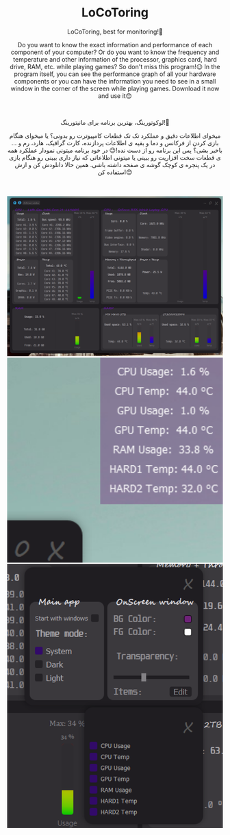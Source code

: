 <h1 align="center"> LoCoToring </h1>
<p align="center"> LoCoToring, best for monitoring!🤩 </p>
<p align="center"> Do you want to know the exact information and performance of each component of your computer? Or do you want to know the frequency and temperature and other information of the processor, graphics card, hard drive, RAM, etc. while playing games? So don't miss this program!😉 In the program itself, you can see the performance graph of all your hardware components or you can have the information you need to see in a small window in the corner of the screen while playing games. Download it now and use it😊 </p>
<br>
<p align="center"> لوکوتورینگ، بهترین برنامه برای مانیتورینگ!🤩 </p>
<p align="center"> میخوای اطلاعات دقیق و عملکرد تک تک قطعات کامپیوترت رو بدونی؟ یا میخوای هنگام بازی کردن از فرکانس و دما و بقیه ی اطلاعات پردازنده، کارت گرافیک، هارد، رم و ... باخبر بشی؟ پس این برنامه رو از دست نده!😉 در خود برنامه میتونی نمودار عملکرد همه ی قطعات سخت افزاریت رو ببینی یا میتونی اطلاعاتی که نیاز داری ببینی رو هنگام بازی در یک پنجره ی کوچک گوشه ی صفحه داشته باشی. همین حالا دانلودش کن و ازش استفاده کن😊 </p>
<br>
<br>
<div align="center">
  <img width="700" src="/assets/01.png" alt="LoCoToring" />
</div>
<div align="center">
  <img width="700" src="/assets/02.png" alt="LoCoToring" />
</div>
<div align="center">
  <img width="700" src="/assets/03.png" alt="LoCoToring" />
</div>
